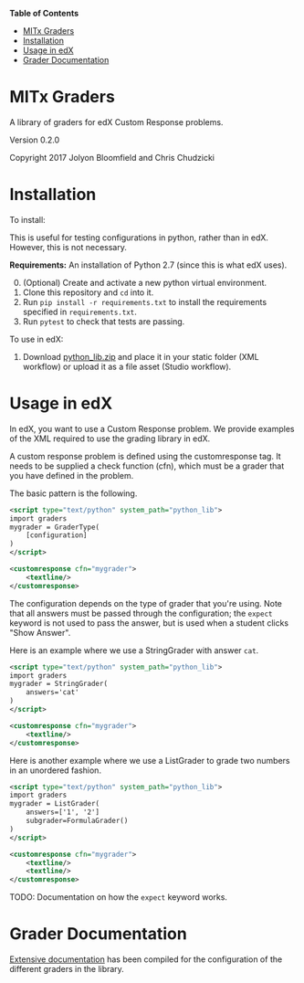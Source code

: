 **Table of Contents**

- [MITx Graders](#mitx-graders)
- [Installation](#installation)
- [Usage in edX](#usage-in-edx)
- [Grader Documentation](#grader-documentation)

# MITx Graders

A library of graders for edX Custom Response problems.

Version 0.2.0

Copyright 2017 Jolyon Bloomfield and Chris Chudzicki

# Installation

To install:

This is useful for testing configurations in python, rather than in edX. However, this is not necessary.

**Requirements:** An installation of Python 2.7 (since this is what edX uses).

0. (Optional) Create and activate a new python virtual environment.
1. Clone this repository and `cd` into it.
2. Run `pip install -r requirements.txt` to install the requirements specified in `requirements.txt`.
3. Run `pytest` to check that tests are passing.

To use in edX:

1. Download [python_lib.zip](python_lib.zip) and place it in your static folder (XML workflow) or upload it as a file asset (Studio workflow).

# Usage in edX

In edX, you want to use a Custom Response problem. We provide examples of the XML required to use the grading library in edX.

A custom response problem is defined using the customresponse tag. It needs to be supplied a check function (cfn), which must be a grader that you have defined in the problem.

The basic pattern is the following.

```xml
<script type="text/python" system_path="python_lib">
import graders
mygrader = GraderType(
    [configuration]
)
</script>

<customresponse cfn="mygrader">
    <textline/>
</customresponse>
```

The configuration depends on the type of grader that you're using. Note that all answers must be passed through the configuration; the `expect` keyword is not used to pass the answer, but is used when a student clicks "Show Answer".

Here is an example where we use a StringGrader with answer `cat`.

```xml
<script type="text/python" system_path="python_lib">
import graders
mygrader = StringGrader(
    answers='cat'
)
</script>

<customresponse cfn="mygrader">
    <textline/>
</customresponse>
```

Here is another example where we use a ListGrader to grade two numbers in an unordered fashion.

```xml
<script type="text/python" system_path="python_lib">
import graders
mygrader = ListGrader(
    answers=['1', '2']
    subgrader=FormulaGrader()
)
</script>

<customresponse cfn="mygrader">
    <textline/>
    <textline/>
</customresponse>
```

TODO: Documentation on how the `expect` keyword works.

# Grader Documentation

[Extensive documentation](docs/README.md) has been compiled for the configuration of the different graders in the library.
